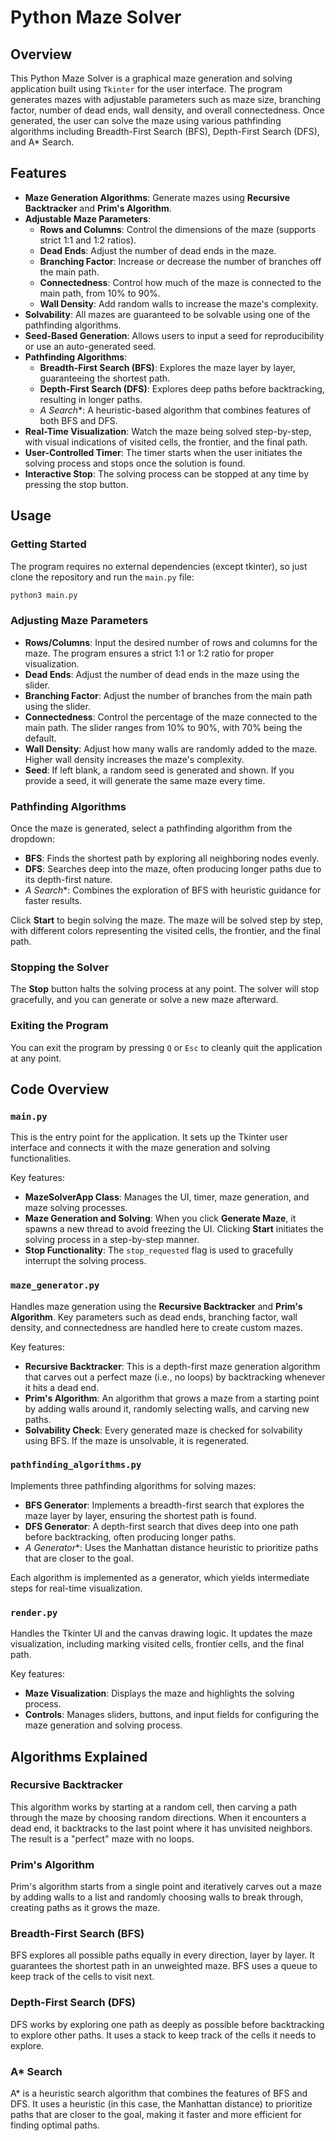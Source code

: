 # Python Maze Solver

## Overview

This Python Maze Solver is a graphical maze generation and solving application built using `Tkinter` for the user interface. The program generates mazes with adjustable parameters such as maze size, branching factor, number of dead ends, wall density, and overall connectedness. Once generated, the user can solve the maze using various pathfinding algorithms including Breadth-First Search (BFS), Depth-First Search (DFS), and A* Search. 

## Features

- **Maze Generation Algorithms**: Generate mazes using **Recursive Backtracker** and **Prim's Algorithm**.
- **Adjustable Maze Parameters**:
  - **Rows and Columns**: Control the dimensions of the maze (supports strict 1:1 and 1:2 ratios).
  - **Dead Ends**: Adjust the number of dead ends in the maze.
  - **Branching Factor**: Increase or decrease the number of branches off the main path.
  - **Connectedness**: Control how much of the maze is connected to the main path, from 10% to 90%.
  - **Wall Density**: Add random walls to increase the maze's complexity.
- **Solvability**: All mazes are guaranteed to be solvable using one of the pathfinding algorithms.
- **Seed-Based Generation**: Allows users to input a seed for reproducibility or use an auto-generated seed.
- **Pathfinding Algorithms**:
  - **Breadth-First Search (BFS)**: Explores the maze layer by layer, guaranteeing the shortest path.
  - **Depth-First Search (DFS)**: Explores deep paths before backtracking, resulting in longer paths.
  - **A* Search**: A heuristic-based algorithm that combines features of both BFS and DFS.
- **Real-Time Visualization**: Watch the maze being solved step-by-step, with visual indications of visited cells, the frontier, and the final path.
- **User-Controlled Timer**: The timer starts when the user initiates the solving process and stops once the solution is found.
- **Interactive Stop**: The solving process can be stopped at any time by pressing the stop button.

## Usage

### Getting Started

The program requires no external dependencies (except tkinter), so just clone the repository and run the `main.py` file:

```bash
python3 main.py
```

### Adjusting Maze Parameters

- **Rows/Columns**: Input the desired number of rows and columns for the maze. The program ensures a strict 1:1 or 1:2 ratio for proper visualization.
- **Dead Ends**: Adjust the number of dead ends in the maze using the slider.
- **Branching Factor**: Adjust the number of branches from the main path using the slider.
- **Connectedness**: Control the percentage of the maze connected to the main path. The slider ranges from 10% to 90%, with 70% being the default.
- **Wall Density**: Adjust how many walls are randomly added to the maze. Higher wall density increases the maze's complexity.
- **Seed**: If left blank, a random seed is generated and shown. If you provide a seed, it will generate the same maze every time.
  
### Pathfinding Algorithms

Once the maze is generated, select a pathfinding algorithm from the dropdown:

- **BFS**: Finds the shortest path by exploring all neighboring nodes evenly.
- **DFS**: Searches deep into the maze, often producing longer paths due to its depth-first nature.
- **A* Search**: Combines the exploration of BFS with heuristic guidance for faster results.

Click **Start** to begin solving the maze. The maze will be solved step by step, with different colors representing the visited cells, the frontier, and the final path.

### Stopping the Solver

The **Stop** button halts the solving process at any point. The solver will stop gracefully, and you can generate or solve a new maze afterward.

### Exiting the Program

You can exit the program by pressing `Q` or `Esc` to cleanly quit the application at any point.

## Code Overview

### `main.py`

This is the entry point for the application. It sets up the Tkinter user interface and connects it with the maze generation and solving functionalities. 

Key features:
- **MazeSolverApp Class**: Manages the UI, timer, maze generation, and maze solving processes.
- **Maze Generation and Solving**: When you click **Generate Maze**, it spawns a new thread to avoid freezing the UI. Clicking **Start** initiates the solving process in a step-by-step manner.
- **Stop Functionality**: The `stop_requested` flag is used to gracefully interrupt the solving process.

### `maze_generator.py`

Handles maze generation using the **Recursive Backtracker** and **Prim's Algorithm**. Key parameters such as dead ends, branching factor, wall density, and connectedness are handled here to create custom mazes.

Key features:
- **Recursive Backtracker**: This is a depth-first maze generation algorithm that carves out a perfect maze (i.e., no loops) by backtracking whenever it hits a dead end.
- **Prim's Algorithm**: An algorithm that grows a maze from a starting point by adding walls around it, randomly selecting walls, and carving new paths.
- **Solvability Check**: Every generated maze is checked for solvability using BFS. If the maze is unsolvable, it is regenerated.

### `pathfinding_algorithms.py`

Implements three pathfinding algorithms for solving mazes:

- **BFS Generator**: Implements a breadth-first search that explores the maze layer by layer, ensuring the shortest path is found.
- **DFS Generator**: A depth-first search that dives deep into one path before backtracking, often producing longer paths.
- **A* Generator**: Uses the Manhattan distance heuristic to prioritize paths that are closer to the goal.

Each algorithm is implemented as a generator, which yields intermediate steps for real-time visualization.

### `render.py`

Handles the Tkinter UI and the canvas drawing logic. It updates the maze visualization, including marking visited cells, frontier cells, and the final path.

Key features:
- **Maze Visualization**: Displays the maze and highlights the solving process.
- **Controls**: Manages sliders, buttons, and input fields for configuring the maze generation and solving process.

## Algorithms Explained

### Recursive Backtracker

This algorithm works by starting at a random cell, then carving a path through the maze by choosing random directions. When it encounters a dead end, it backtracks to the last point where it has unvisited neighbors. The result is a "perfect" maze with no loops.

### Prim's Algorithm

Prim's algorithm starts from a single point and iteratively carves out a maze by adding walls to a list and randomly choosing walls to break through, creating paths as it grows the maze.

### Breadth-First Search (BFS)

BFS explores all possible paths equally in every direction, layer by layer. It guarantees the shortest path in an unweighted maze. BFS uses a queue to keep track of the cells to visit next.

### Depth-First Search (DFS)

DFS works by exploring one path as deeply as possible before backtracking to explore other paths. It uses a stack to keep track of the cells it needs to explore.

### A* Search

A* is a heuristic search algorithm that combines the features of BFS and DFS. It uses a heuristic (in this case, the Manhattan distance) to prioritize paths that are closer to the goal, making it faster and more efficient for finding optimal paths.

